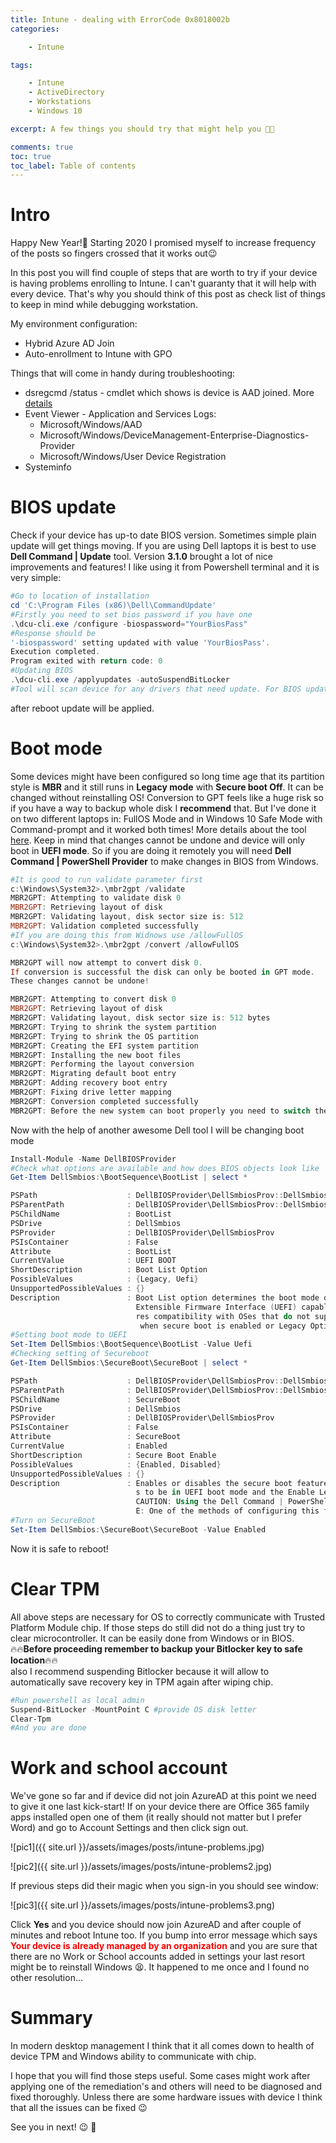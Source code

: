 ```yaml
---
title: Intune - dealing with ErrorCode 0x8018002b 
categories:

    - Intune

tags:

    - Intune
    - ActiveDirectory
    - Workstations
    - Windows 10

excerpt: A few things you should try that might help you 👨‍💻

comments: true
toc: true
toc_label: Table of contents
---
```


# Intro

Happy New Year!🥳 Starting 2020 I promised myself to increase frequency of the posts so fingers crossed that it works out😉

In this post you will find couple of steps that are worth to try if your device is having problems enrolling to Intune. I can't guaranty that it will help with every device. That's why you should think of this post as check list of things to keep in mind while debugging workstation.

My environment configuration:

* Hybrid Azure AD Join
* Auto-enrollment to Intune with GPO

Things that will come in handy during troubleshooting:

* dsregcmd /status - cmdlet which shows is device is AAD joined. More [details](https://docs.microsoft.com/pl-pl/azure/active-directory/devices/troubleshoot-device-dsregcmd)
* Event Viewer - Application and Services Logs:
  * Microsoft/Windows/AAD
  * Microsoft/Windows/DeviceManagement-Enterprise-Diagnostics-Provider
  * Microsoft/Windows/User Device Registration
* Systeminfo

# BIOS update

Check if your device has up-to date BIOS version. Sometimes simple plain update will get things moving. If you are using Dell laptops it is best to use **Dell Command \| Update** tool. Version **3.1.0** brought a lot of nice improvements and features! I like using it from Powershell terminal and it is very simple:

``` powershell
#Go to location of installation
cd 'C:\Program Files (x86)\Dell\CommandUpdate'
#Firstly you need to set bios password if you have one
.\dcu-cli.exe /configure -biospassword="YourBiosPass"
#Response should be
'-biospassword' setting updated with value 'YourBiosPass'.
Execution completed.
Program exited with return code: 0
#Updating BIOS
.\dcu-cli.exe /applyupdates -autoSuspendBitLocker
#Tool will scan device for any drivers that need update. For BIOS update laptop needs to connected to power source and -autoSuspendBitLocker is needed too.
```

after reboot update will be applied.

# Boot mode

Some devices might have been configured so long time age that its partition style is **MBR** and it still runs in **Legacy mode** with **Secure boot Off**. It can be changed without reinstalling OS! Conversion to GPT feels like a huge risk so if you have a way to backup whole disk I **recommend** that. But I've done it on two different laptops in: FullOS Mode and in Windows 10 Safe Mode with Command-prompt and it worked both times! More details about the tool [here](https://docs.microsoft.com/en-us/windows/deployment/mbr-to-gpt). Keep in mind that changes cannot be undone and device will only boot in **UEFI mode**. So if you are doing it remotely you will need **Dell Command \| PowerShell Provider** to make changes in BIOS from Windows.

``` powershell
#It is good to run validate parameter first
c:\Windows\System32>.\mbr2gpt /validate
MBR2GPT: Attempting to validate disk 0
MBR2GPT: Retrieving layout of disk
MBR2GPT: Validating layout, disk sector size is: 512
MBR2GPT: Validation completed successfully
#If you are doing this from Widnows use /allowFullOS
c:\Windows\System32>.\mbr2gpt /convert /allowFullOS

MBR2GPT will now attempt to convert disk 0.
If conversion is successful the disk can only be booted in GPT mode.
These changes cannot be undone!

MBR2GPT: Attempting to convert disk 0
MBR2GPT: Retrieving layout of disk
MBR2GPT: Validating layout, disk sector size is: 512 bytes
MBR2GPT: Trying to shrink the system partition
MBR2GPT: Trying to shrink the OS partition
MBR2GPT: Creating the EFI system partition
MBR2GPT: Installing the new boot files
MBR2GPT: Performing the layout conversion
MBR2GPT: Migrating default boot entry
MBR2GPT: Adding recovery boot entry
MBR2GPT: Fixing drive letter mapping
MBR2GPT: Conversion completed successfully
MBR2GPT: Before the new system can boot properly you need to switch the firmware to boot to UEFI mode!

```

Now with the help of another awesome Dell tool I will be changing boot mode

``` powershell
Install-Module -Name DellBIOSProvider
#Check what options are available and how does BIOS objects look like
Get-Item DellSmbios:\BootSequence\BootList | select *

PSPath                    : DellBIOSProvider\DellSmbiosProv::DellSmbios:\BootSequence\BootList
PSParentPath              : DellBIOSProvider\DellSmbiosProv::DellSmbios:\BootSequence
PSChildName               : BootList
PSDrive                   : DellSmbios
PSProvider                : DellBIOSProvider\DellSmbiosProv
PSIsContainer             : False
Attribute                 : BootList
CurrentValue              : UEFI BOOT
ShortDescription          : Boot List Option
PossibleValues            : {Legacy, Uefi}
UnsupportedPossibleValues : {}
Description               : Boot List option determines the boot mode of the system. Uefi - Enables booting to Unified
                            Extensible Firmware Interface (UEFI) capable operating systems. Legacy (the default) - Ensu
                            res compatibility with OSes that do not support UEFI. NOTE: Legacy boot mode is not allowed
                             when secure boot is enabled or Legacy Option ROM is disabled.
#Setting boot mode to UEFI
Set-Item DellSmbios:\BootSequence\BootList -Value Uefi
#Checking setting of Secureboot
Get-Item DellSmbios:\SecureBoot\SecureBoot | select *                                           

PSPath                    : DellBIOSProvider\DellSmbiosProv::DellSmbios:\SecureBoot\SecureBoot
PSParentPath              : DellBIOSProvider\DellSmbiosProv::DellSmbios:\SecureBoot
PSChildName               : SecureBoot
PSDrive                   : DellSmbios
PSProvider                : DellBIOSProvider\DellSmbiosProv
PSIsContainer             : False
Attribute                 : SecureBoot
CurrentValue              : Enabled
ShortDescription          : Secure Boot Enable
PossibleValues            : {Enabled, Disabled}
UnsupportedPossibleValues : {}
Description               : Enables or disables the secure boot feature. For secure boot to be enabled, the system need
                            s to be in UEFI boot mode and the Enable Legacy Option ROMs option needs to be turned off.
                            CAUTION: Using the Dell Command | PowerShell Provider, you cannot disable this feature. NOT
                            E: One of the methods of configuring this feature is from the BIOS setup screen.
#Turn on SecureBoot
Set-Item DellSmbios:\SecureBoot\SecureBoot -Value Enabled
```

Now it is safe to reboot!

# Clear TPM

All above steps are necessary for OS to correctly communicate with Trusted Platform Module chip. If those steps do still did not do a thing just try to clear microcontroller. It can be easily done from Windows or in BIOS.<br>🔥🔥**Before proceeding remember to backup your Bitlocker key to safe location**🔥🔥<br> also I recommend suspending Bitlocker because it will allow to automatically save recovery key in TPM again after wiping chip.

``` powershell
#Run powershell as local admin
Suspend-BitLocker -MountPoint C #provide OS disk letter
Clear-Tpm
#And you are done
```

# Work and school account

We've gone so far and if device did not join AzureAD at this point we need to give it one last kick-start! If on your device there are Office 365 family apps installed open one of them (it really should not matter but I prefer Word) and go to Account Settings and then click sign out.

![pic1]({{ site.url }}/assets/images/posts/intune-problems.jpg)

![pic2]({{ site.url }}/assets/images/posts/intune-problems2.jpg)

If previous steps did their magic when you sign-in you should see window:

![pic3]({{ site.url }}/assets/images/posts/intune-problems3.png)

Click **Yes** and you device should now join AzureAD and after couple of minutes and reboot Intune too. If you bump into error message which says <span style="color:red">**Your device is already managed by an organization**</span> and you are sure that there are no Work or School accounts added in settings your last resort might be to reinstall Windows 😫. It happened to me once and I found no other resolution...

# Summary

In modern desktop management I think that it all comes down to health of device TPM and Windows ability to communicate with chip.

I hope that you will find those steps useful. Some cases might work after applying one of the remediation's and others will need to be diagnosed and fixed thoroughly. Unless there are some hardware issues with device I think that all the issues can be fixed 😉

See you in next! 😉 🧠
